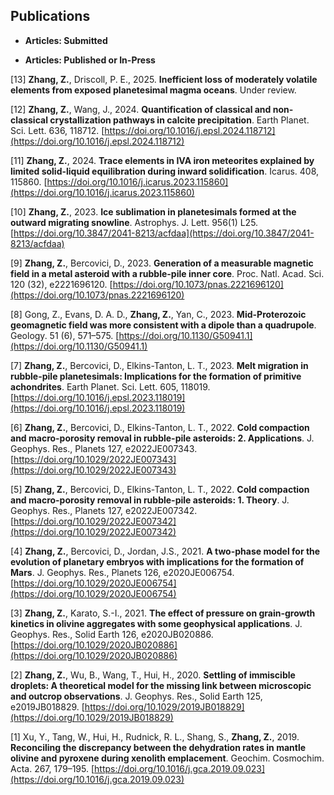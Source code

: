 ## Publications
* **Articles: Submitted**

* **Articles: Published or In-Press**

\[13\] **Zhang, Z.**, Driscoll, P. E., 2025. **Inefficient loss of moderately volatile elements from exposed planetesimal magma oceans**. Under review.

\[12\] **Zhang, Z.**, Wang, J., 2024. **Quantification of classical and non-classical crystallization pathways in calcite precipitation**. Earth Planet. Sci. Lett. 636, 118712. [https://doi.org/10.1016/j.epsl.2024.118712](https://doi.org/10.1016/j.epsl.2024.118712)

\[11\] **Zhang, Z.**, 2024. **Trace elements in IVA iron meteorites explained by limited solid-liquid equilibration
during inward solidification**. Icarus. 408, 115860. [https://doi.org/10.1016/j.icarus.2023.115860](https://doi.org/10.1016/j.icarus.2023.115860)

\[10\] **Zhang, Z.**, 2023. **Ice sublimation in planetesimals formed at the outward migrating snowline**. Astrophys. J. Lett. 956(1) L25. [https://doi.org/10.3847/2041-8213/acfdaa](https://doi.org/10.3847/2041-8213/acfdaa)

\[9\] **Zhang, Z.**, Bercovici, D., 2023. **Generation of a measurable magnetic field in a metal asteroid with a rubble-pile inner core**. Proc. Natl. Acad. Sci. 120 (32), e2221696120. [https://doi.org/10.1073/pnas.2221696120](https://doi.org/10.1073/pnas.2221696120)

\[8\] Gong, Z., Evans, D. A. D., **Zhang, Z.**, Yan, C., 2023. **Mid-Proterozoic geomagnetic field was more consistent with a dipole than a quadrupole**. Geology. 51 (6), 571–575. [https://doi.org/10.1130/G50941.1](https://doi.org/10.1130/G50941.1)

\[7\] **Zhang, Z.**, Bercovici, D., Elkins-Tanton, L. T., 2023. **Melt migration in rubble-pile planetesimals: Implications for the formation of primitive achondrites**. Earth Planet. Sci. Lett. 605, 118019. [https://doi.org/10.1016/j.epsl.2023.118019](https://doi.org/10.1016/j.epsl.2023.118019)

\[6\] **Zhang, Z.**, Bercovici, D., Elkins-Tanton, L. T., 2022. **Cold compaction and macro-porosity removal in rubble-pile asteroids: 2. Applications**. J. Geophys. Res., Planets 127, e2022JE007343. [https://doi.org/10.1029/2022JE007343](https://doi.org/10.1029/2022JE007343)

\[5\] **Zhang, Z.**, Bercovici, D., Elkins-Tanton, L. T., 2022. **Cold compaction and macro-porosity removal in rubble-pile asteroids: 1. Theory**. J. Geophys. Res., Planets 127, e2022JE007342. [https://doi.org/10.1029/2022JE007342](https://doi.org/10.1029/2022JE007342)

\[4\] **Zhang, Z.**, Bercovici, D., Jordan, J.S., 2021. **A two-phase model for the evolution of planetary embryos with implications for the formation of Mars**. J. Geophys. Res., Planets 126, e2020JE006754. [https://doi.org/10.1029/2020JE006754](https://doi.org/10.1029/2020JE006754)

\[3\] **Zhang, Z.**, Karato, S.-I., 2021. **The effect of pressure on grain-growth kinetics in olivine aggregates with some geophysical applications**. J. Geophys. Res., Solid Earth 126, e2020JB020886. [https://doi.org/10.1029/2020JB020886](https://doi.org/10.1029/2020JB020886)

\[2\] **Zhang, Z.**, Wu, B., Wang, T., Hui, H., 2020. **Settling of immiscible droplets: A theoretical model for the missing link between microscopic and outcrop observations**. J. Geophys. Res., Solid Earth 125, e2019JB018829. [https://doi.org/10.1029/2019JB018829](https://doi.org/10.1029/2019JB018829)

\[1\] Xu, Y., Tang, W., Hui, H., Rudnick, R. L., Shang, S., **Zhang, Z.**, 2019. **Reconciling the discrepancy
between the dehydration rates in mantle olivine and pyroxene during xenolith emplacement**. Geochim.
Cosmochim. Acta. 267, 179–195. [https://doi.org/10.1016/j.gca.2019.09.023](https://doi.org/10.1016/j.gca.2019.09.023)






